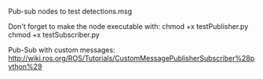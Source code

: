 Pub-sub nodes to test detections.msg

Don't forget to make the node executable with:
chmod +x testPublisher.py
chmod +x testSubscriber.py

Pub-Sub with custom messages:
http://wiki.ros.org/ROS/Tutorials/CustomMessagePublisherSubscriber%28python%29